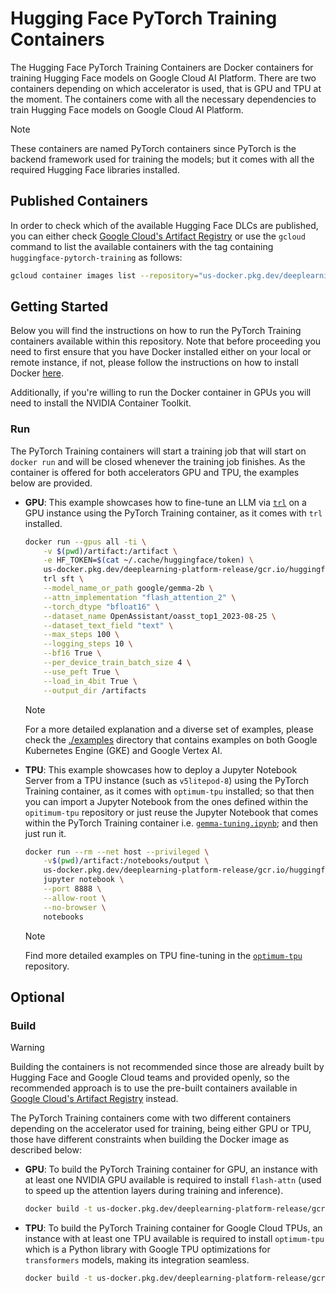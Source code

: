 # Hugging Face PyTorch Training Containers

The Hugging Face PyTorch Training Containers are Docker containers for training Hugging Face models on Google Cloud AI Platform. There are two containers depending on which accelerator is used, that is GPU and TPU at the moment. The containers come with all the necessary dependencies to train Hugging Face models on Google Cloud AI Platform.

> [!NOTE]
> These containers are named PyTorch containers since PyTorch is the backend framework used for training the models; but it comes with all the required Hugging Face libraries installed.

## Published Containers

In order to check which of the available Hugging Face DLCs are published, you can either check [Google Cloud's Artifact Registry](https://console.cloud.google.com/artifacts/docker/deeplearning-platform-release/us/gcr.io) or use the `gcloud` command to list the available containers with the tag containing `huggingface-pytorch-training` as follows:

```bash
gcloud container images list --repository="us-docker.pkg.dev/deeplearning-platform-release/gcr.io" | grep "huggingface-pytorch-training"
```

## Getting Started

Below you will find the instructions on how to run the PyTorch Training containers available within this repository. Note that before proceeding you need to first ensure that you have Docker installed either on your local or remote instance, if not, please follow the instructions on how to install Docker [here](https://docs.docker.com/get-docker/).

Additionally, if you're willing to run the Docker container in GPUs you will need to install the NVIDIA Container Toolkit.

### Run

The PyTorch Training containers will start a training job that will start on `docker run` and will be closed whenever the training job finishes. As the container is offered for both accelerators GPU and TPU, the examples below are provided.

* **GPU**: This example showcases how to fine-tune an LLM via [`trl`](https://github.com/huggingface/trl) on a GPU instance using the PyTorch Training container, as it comes with `trl` installed.

    ```bash
    docker run --gpus all -ti \
        -v $(pwd)/artifact:/artifact \
        -e HF_TOKEN=$(cat ~/.cache/huggingface/token) \
        us-docker.pkg.dev/deeplearning-platform-release/gcr.io/huggingface-pytorch-training-gpu.2.3.0.transformers.4.42.3.py310 \
        trl sft \
        --model_name_or_path google/gemma-2b \
        --attn_implementation "flash_attention_2" \
        --torch_dtype "bfloat16" \
        --dataset_name OpenAssistant/oasst_top1_2023-08-25 \
        --dataset_text_field "text" \
        --max_steps 100 \
        --logging_steps 10 \
        --bf16 True \
        --per_device_train_batch_size 4 \
        --use_peft True \
        --load_in_4bit True \
        --output_dir /artifacts
    ```

    > [!NOTE]
    > For a more detailed explanation and a diverse set of examples, please check the [./examples](../../examples) directory that contains examples on both Google Kubernetes Engine (GKE) and Google Vertex AI.

* **TPU**: This example showcases how to deploy a Jupyter Notebook Server from a TPU instance (such as `v5litepod-8`) using the PyTorch Training container, as it comes with `optimum-tpu` installed; so that then you can import a Jupyter Notebook from the ones defined within the `opitimum-tpu` repository or just reuse the Jupyter Notebook that comes within the PyTorch Training container i.e. [`gemma-tuning.ipynb`](https://github.com/huggingface/optimum-tpu/blob/main/examples/language-modeling/gemma_tuning.ipynb); and then just run it.

    ```bash
    docker run --rm --net host --privileged \
        -v$(pwd)/artifact:/notebooks/output \
        us-docker.pkg.dev/deeplearning-platform-release/gcr.io/huggingface-pytorch-training-tpu.2.4.0.transformers.4.41.1.py310 \
        jupyter notebook \
        --port 8888 \
        --allow-root \
        --no-browser \
        notebooks
    ```

    > [!NOTE]
    > Find more detailed examples on TPU fine-tuning in the [`optimum-tpu`](https://github.com/huggingface/optimum-tpu/tree/main/examples) repository.

## Optional

### Build

> [!WARNING]
> Building the containers is not recommended since those are already built by Hugging Face and Google Cloud teams and provided openly, so the recommended approach is to use the pre-built containers available in [Google Cloud's Artifact Registry](https://console.cloud.google.com/artifacts/docker/deeplearning-platform-release/us/gcr.io) instead.

The PyTorch Training containers come with two different containers depending on the accelerator used for training, being either GPU or TPU, those have different constraints when building the Docker image as described below:

* **GPU**: To build the PyTorch Training container for GPU, an instance with at least one NVIDIA GPU available is required to install `flash-attn` (used to speed up the attention layers during training and inference).

    ```bash
    docker build -t us-docker.pkg.dev/deeplearning-platform-release/gcr.io/huggingface-pytorch-training-gpu.2.3.0.transformers.4.42.3.py310 -f containers/pytorch/training/gpu/2.3.0/transformers/4.42.3/py310/Dockerfile .
    ```

* **TPU**: To build the PyTorch Training container for Google Cloud TPUs, an instance with at least one TPU available is required to install `optimum-tpu` which is a Python library with Google TPU optimizations for `transformers` models, making its integration seamless.

    ```bash
    docker build -t us-docker.pkg.dev/deeplearning-platform-release/gcr.io/huggingface-pytorch-training-tpu.2.4.0.transformers.4.41.1.py310 -f containers/pytorch/training/tpu/2.4.0/transformers/4.41.1/py310/Dockerfile .
    ```
